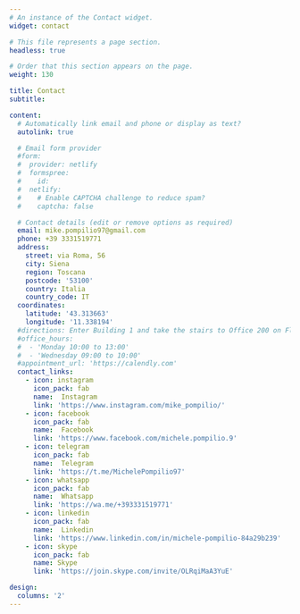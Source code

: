 ```yaml
---
# An instance of the Contact widget.
widget: contact

# This file represents a page section.
headless: true

# Order that this section appears on the page.
weight: 130

title: Contact
subtitle:

content:
  # Automatically link email and phone or display as text?
  autolink: true

  # Email form provider
  #form:
  #  provider: netlify
  #  formspree:
  #    id:
  #  netlify:
  #    # Enable CAPTCHA challenge to reduce spam?
  #    captcha: false

  # Contact details (edit or remove options as required)
  email: mike.pompilio97@gmail.com
  phone: +39 3331519771
  address:
    street: via Roma, 56
    city: Siena
    region: Toscana
    postcode: '53100'
    country: Italia
    country_code: IT
  coordinates:
    latitude: '43.313663'
    longitude: '11.338194'
  #directions: Enter Building 1 and take the stairs to Office 200 on Floor 2
  #office_hours:
  #  - 'Monday 10:00 to 13:00'
  #  - 'Wednesday 09:00 to 10:00'
  #appointment_url: 'https://calendly.com'
  contact_links:
    - icon: instagram
      icon_pack: fab
      name:  Instagram
      link: 'https://www.instagram.com/mike_pompilio/'
    - icon: facebook
      icon_pack: fab
      name:  Facebook
      link: 'https://www.facebook.com/michele.pompilio.9'
    - icon: telegram
      icon_pack: fab
      name:  Telegram
      link: 'https://t.me/MichelePompilio97'
    - icon: whatsapp
      icon_pack: fab
      name:  Whatsapp
      link: 'https://wa.me/+393331519771'
    - icon: linkedin
      icon_pack: fab
      name:  Linkedin
      link: 'https://www.linkedin.com/in/michele-pompilio-84a29b239'
    - icon: skype
      icon_pack: fab
      name: Skype
      link: 'https://join.skype.com/invite/OLRqiMaA3YuE'

design:
  columns: '2'
---
```


